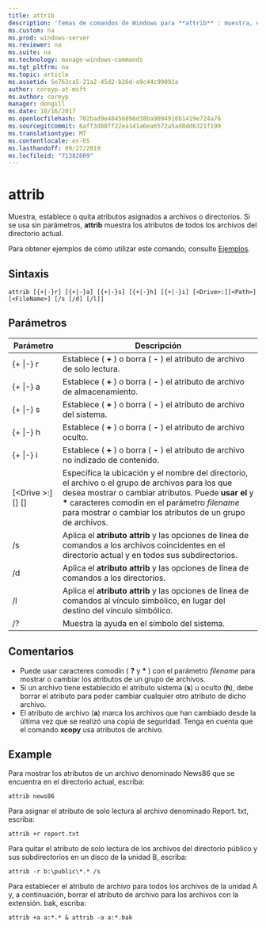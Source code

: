 ```yaml
---
title: attrib
description: 'Temas de comandos de Windows para **attrib** : muestra, establece o quita atributos asignados a archivos o directorios.'
ms.custom: na
ms.prod: windows-server
ms.reviewer: na
ms.suite: na
ms.technology: manage-windows-commands
ms.tgt_pltfrm: na
ms.topic: article
ms.assetid: 5e763ca5-21a2-45d2-b26d-a9c44c99091a
author: coreyp-at-msft
ms.author: coreyp
manager: dongill
ms.date: 10/16/2017
ms.openlocfilehash: 702bad9e48456898d38ba9094910b1419e724a76
ms.sourcegitcommit: 6aff3d88ff22ea141a6ea6572a5ad8dd6321f199
ms.translationtype: MT
ms.contentlocale: es-ES
ms.lasthandoff: 09/27/2019
ms.locfileid: "71382609"
---
```

# <a name="attrib"></a>attrib



Muestra, establece o quita atributos asignados a archivos o directorios. Si se usa sin parámetros, **attrib** muestra los atributos de todos los archivos del directorio actual.

Para obtener ejemplos de cómo utilizar este comando, consulte [Ejemplos](#BKMK_examples).

## <a name="syntax"></a>Sintaxis

```
attrib [{+|-}r] [{+|-}a] [{+|-}s] [{+|-}h] [{+|-}i] [<Drive>:][<Path>][<FileName>] [/s [/d] [/l]]
```

## <a name="parameters"></a>Parámetros

|Parámetro|Descripción|
|---------|-----------|
|{+ \|-} r|Establece ( **+** ) o borra ( **-** ) el atributo de archivo de solo lectura.|
|{+ \|-} a|Establece ( **+** ) o borra ( **-** ) el atributo de archivo de almacenamiento.|
|{+ \|-} s|Establece ( **+** ) o borra ( **-** ) el atributo de archivo del sistema.|
|{+ \|-} h|Establece ( **+** ) o borra ( **-** ) el atributo de archivo oculto.|
|{+ \|-} i|Establece ( **+** ) o borra ( **-** ) el atributo de archivo no indizado de contenido.|
|[\<Drive >:] [<Path>] [<FileName>]|Especifica la ubicación y el nombre del directorio, el archivo o el grupo de archivos para los que desea mostrar o cambiar atributos. Puede **usar el** y **&#42;** caracteres comodín en el parámetro *filename* para mostrar o cambiar los atributos de un grupo de archivos.|
|/s|Aplica el **atributo attrib** y las opciones de línea de comandos a los archivos coincidentes en el directorio actual y en todos sus subdirectorios.|
|/d|Aplica el **atributo attrib** y las opciones de línea de comandos a los directorios.|
|/l|Aplica el **atributo attrib** y las opciones de línea de comandos al vínculo simbólico, en lugar del destino del vínculo simbólico.|
|/?|Muestra la ayuda en el símbolo del sistema.|

## <a name="remarks"></a>Comentarios

-   Puede usar caracteres comodín ( **?** y **&#42;** ) con el parámetro *filename* para mostrar o cambiar los atributos de un grupo de archivos.
-   Si un archivo tiene establecido el atributo sistema (**s**) u oculto (**h**), debe borrar el atributo para poder cambiar cualquier otro atributo de dicho archivo.
-   El atributo de archivo (**a**) marca los archivos que han cambiado desde la última vez que se realizó una copia de seguridad. Tenga en cuenta que el comando **xcopy** usa atributos de archivo.

## <a name="BKMK_examples"></a>Example

Para mostrar los atributos de un archivo denominado News86 que se encuentra en el directorio actual, escriba:
```
attrib news86 
```
Para asignar el atributo de solo lectura al archivo denominado Report. txt, escriba:
```
attrib +r report.txt 
```
Para quitar el atributo de solo lectura de los archivos del directorio público y sus subdirectorios en un disco de la unidad B, escriba:
```
attrib -r b:\public\*.* /s 
```
Para establecer el atributo de archivo para todos los archivos de la unidad A y, a continuación, borrar el atributo de archivo para los archivos con la extensión. bak, escriba:
```
attrib +a a:*.* & attrib -a a:*.bak 
```
